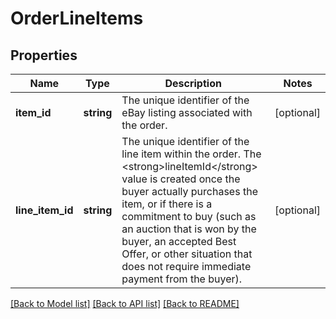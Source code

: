# OrderLineItems

## Properties
Name | Type | Description | Notes
------------ | ------------- | ------------- | -------------
**item_id** | **string** | The unique identifier of the eBay listing associated with the order. | [optional] 
**line_item_id** | **string** | The unique identifier of the line item within the order. The &lt;strong&gt;lineItemId&lt;/strong&gt; value is created once the buyer actually purchases the item, or if there is a commitment to buy (such as an auction that is won by the buyer, an accepted Best Offer, or other situation that does not require immediate payment from the buyer). | [optional] 

[[Back to Model list]](../../README.md#documentation-for-models) [[Back to API list]](../../README.md#documentation-for-api-endpoints) [[Back to README]](../../README.md)

